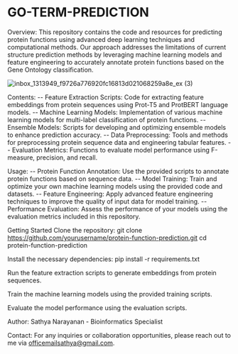 # GO-TERM-PREDICTION

Overview:
This repository contains the code and resources for predicting protein functions using advanced deep learning techniques and computational methods. Our approach addresses the limitations of current structure prediction methods by leveraging machine learning models and feature engineering to accurately annotate protein functions based on the Gene Ontology classification.

![inbox_1313949_f9726a776920fc16813d021068259a8e_ex (3)](https://github.com/user-attachments/assets/fc1857e9-06aa-40dc-9557-2dea3144a74f)


Contents:
-- Feature Extraction Scripts: Code for extracting feature embeddings from protein sequences using Prot-T5 and ProtBERT language models.
-- Machine Learning Models: Implementation of various machine learning models for multi-label classification of protein functions.
-- Ensemble Models: Scripts for developing and optimizing ensemble models to enhance prediction accuracy.
-- Data Preprocessing: Tools and methods for preprocessing protein sequence data and engineering tabular features.
-- Evaluation Metrics: Functions to evaluate model performance using F-measure, precision, and recall.


Usage:
-- Protein Function Annotation: Use the provided scripts to annotate protein functions based on sequence data.
-- Model Training: Train and optimize your own machine learning models using the provided code and datasets.
-- Feature Engineering: Apply advanced feature engineering techniques to improve the quality of input data for model training.
-- Performance Evaluation: Assess the performance of your models using the evaluation metrics included in this repository.

Getting Started
Clone the repository:
git clone https://github.com/yourusername/protein-function-prediction.git
cd protein-function-prediction

Install the necessary dependencies:
pip install -r requirements.txt

Run the feature extraction scripts to generate embeddings from protein sequences.

Train the machine learning models using the provided training scripts.

Evaluate the model performance using the evaluation scripts.

Author:
Sathya Narayanan - Bioinformatics Specialist

Contact:
For any inquiries or collaboration opportunities, please reach out to me via officemailsathya@gmail.com.
